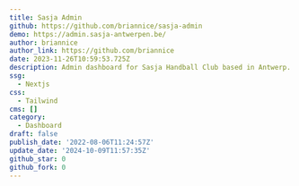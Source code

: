 ```yaml
---
title: Sasja Admin
github: https://github.com/briannice/sasja-admin
demo: https://admin.sasja-antwerpen.be/
author: briannice
author_link: https://github.com/briannice
date: 2023-11-26T10:59:53.725Z
description: Admin dashboard for Sasja Handball Club based in Antwerp.
ssg:
  - Nextjs
css:
  - Tailwind
cms: []
category:
  - Dashboard
draft: false
publish_date: '2022-08-06T11:24:57Z'
update_date: '2024-10-09T11:57:35Z'
github_star: 0
github_fork: 0
---
```

